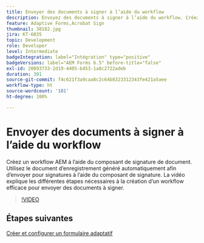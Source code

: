 ```yaml
---
title: Envoyer des documents à signer à l’aide du workflow
description: Envoyez des documents à signer à l’aide du workflow. Créez un workflow AEM à l’aide du composant de signature de document. Utilisez le document d’enregistrement généré automatiquement afin d’envoyer pour signatures à l’aide du composant de signature. La vidéo explique les différentes étapes nécessaires à la création d’un workflow efficace pour envoyer des documents à signer.
feature: Adaptive Forms,Acrobat Sign
thumbnail: 38182.jpg
jira: KT-6035
topic: Development
role: Developer
level: Intermediate
badgeIntegration: label="Intégration" type="positive"
badgeVersions: label="AEM Forms 6.5" before-title="false"
exl-id: 20093733-2d19-4405-b453-1a8c2722adeb
duration: 391
source-git-commit: f4c621f3a9caa8c2c64b8323312343fe421a5aee
workflow-type: ht
source-wordcount: '101'
ht-degree: 100%

---
```


# Envoyer des documents à signer à l’aide du workflow

Créez un workflow AEM à l’aide du composant de signature de document. Utilisez le document d’enregistrement généré automatiquement afin d’envoyer pour signatures à l’aide du composant de signature.
La vidéo explique les différentes étapes nécessaires à la création d’un workflow efficace pour envoyer des documents à signer.

>[!VIDEO](https://video.tv.adobe.com/v/327817?quality=12&learn=on&captions=fre_fr)

## Étapes suivantes

[Créer et configurer un formulaire adaptatif](./create-and-configure-adaptive-form.md)